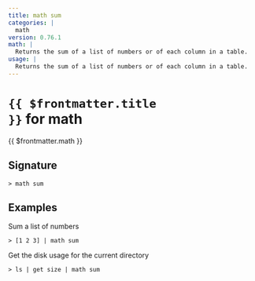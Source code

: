 ```yaml
---
title: math sum
categories: |
  math
version: 0.76.1
math: |
  Returns the sum of a list of numbers or of each column in a table.
usage: |
  Returns the sum of a list of numbers or of each column in a table.
---
```


# <code>{{ $frontmatter.title }}</code> for math

<div class='command-title'>{{ $frontmatter.math }}</div>

## Signature

```> math sum ```

## Examples

Sum a list of numbers
```shell
> [1 2 3] | math sum
```

Get the disk usage for the current directory
```shell
> ls | get size | math sum
```
